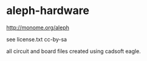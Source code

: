 aleph-hardware
==============

http://monome.org/aleph

see license.txt
cc-by-sa

all circuit and board files created using cadsoft eagle.
